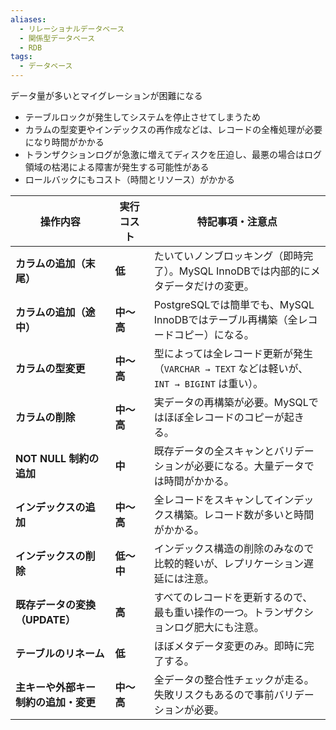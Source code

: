 ```yaml
---
aliases:
  - リレーショナルデータベース
  - 関係型データベース
  - RDB
tags:
  - データベース
---
```

データ量が多いとマイグレーションが困難になる
- テーブルロックが発生してシステムを停止させてしまうため
- カラムの型変更やインデックスの再作成などは、レコードの全権処理が必要になり時間がかかる
- トランザクションログが急激に増えてディスクを圧迫し、最悪の場合はログ領域の枯渇による障害が発生する可能性がある
- ロールバックにもコスト（時間とリソース）がかかる

| 操作内容                 | 実行コスト   | 特記事項・注意点                                                      |
| -------------------- | ------- | ------------------------------------------------------------- |
| **カラムの追加（末尾）**       | **低**   | たいていノンブロッキング（即時完了）。MySQL InnoDBでは内部的にメタデータだけの変更。              |
| **カラムの追加（途中）**       | **中〜高** | PostgreSQLでは簡単でも、MySQL InnoDBではテーブル再構築（全レコードコピー）になる。          |
| **カラムの型変更**          | **中〜高** | 型によっては全レコード更新が発生（`VARCHAR → TEXT` などは軽いが、`INT → BIGINT` は重い）。 |
| **カラムの削除**           | **中〜高** | 実データの再構築が必要。MySQLではほぼ全レコードのコピーが起きる。                           |
| **NOT NULL 制約の追加**   | **中**   | 既存データの全スキャンとバリデーションが必要になる。大量データでは時間がかかる。                      |
| **インデックスの追加**        | **中〜高** | 全レコードをスキャンしてインデックス構築。レコード数が多いと時間がかかる。                         |
| **インデックスの削除**        | **低〜中** | インデックス構造の削除のみなので比較的軽いが、レプリケーション遅延には注意。                        |
| **既存データの変換（UPDATE）** | **高**   | すべてのレコードを更新するので、最も重い操作の一つ。トランザクションログ肥大にも注意。                   |
| **テーブルのリネーム**        | **低**   | ほぼメタデータ変更のみ。即時に完了する。                                          |
| **主キーや外部キー制約の追加・変更** | **中〜高** | 全データの整合性チェックが走る。失敗リスクもあるので事前バリデーションが必要。                       |
